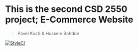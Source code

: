 # This is the second CSD 2550 project; E-Commerce Website
> Pavel Koch & Hussein Bahdon

[![StyleCI](https://styleci.io/repos/117565401/shield?branch=master)](https://styleci.io/repos/117565401)
